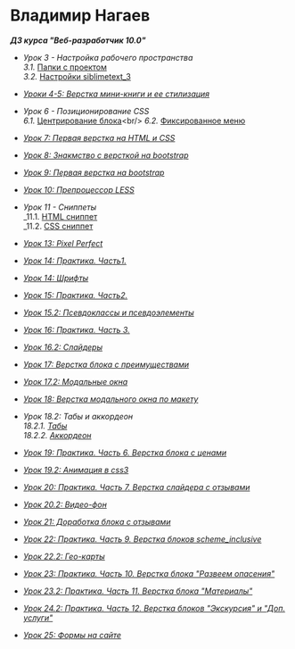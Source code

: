 <h1 text-align="center"> Владимир Нагаев</h1>
    
***ДЗ курса "Веб-разработчик 10.0"***

* _Урок 3 - Настройка рабочего пространства_<br/>
    _3.1._ [Папки с проектом](https://09091984.github.io/Lesson_3_(properties)/Папки%20с%20проектом.png)<br/>
    _3.2._ [Настройки siblimetext_3](https://09091984.github.io/Lesson_3_(properties)/Насторойки%20siblime.png)
    
* [_Уроки 4-5: Верстка мини-книги и ее стилизация_](https://09091984.github.io/lesson_4_5%20(html_css)/)

* _Урок 6 - Позиционирование CSS_<br/>
    _6.1._ [Центрирование блока](https://09091984.github.io/lesson_6(позиц.%20CSS)/block_center.html)<br/>
    _6.2._ [Фиксированное меню](https://09091984.github.io/lesson_6(позиц.%20css)/fix_menu.html)
    
* [_Урок 7: Первая верстка на HTML и CSS_](https://09091984.github.io/Lesson_7(one_maket)/Project_Lesson_10/million.html)

* [_Урок 8: Знакмство с версткой на bootstrap_](https://09091984.github.io/Lesson_8_(bootstrap)/Bootstrap_1.html)

* [_Урок 9: Первая верстка на bootstrap_](https://09091984.github.io/Leson_9_(bootstrap_2)/bootstrap_2.html)

* [_Урок 10: Препроцессор LESS_](https://09091984.github.io/Lesson_10_LESS/homework.css)

* _Урок 11 - Сниппеты_<br/>
    _11.1. [HTML сниппет](https://09091984.github.io/Lesson_11_(snippets)/HTML_snippet.png)<br/>
    _11.2. [CSS сниппет](https://09091984.github.io/Lesson_11_(snippets)/CSS_snippet.png)
    
* [_Урок 13: Pixel Perfect_](https://09091984.github.io/Lesson_13_(pixel_perfect)/Pixel_Perfect.html)

* [_Урок 14: Практика. Часть1._](https://09091984.github.io/Lesson_14_(practik_1)/practik_1.html)

* [_Урок 14: Шрифты_](https://09091984.github.io/Lesson_14.2_(shrift)/fonts.html)

* [_Урок 15: Практика. Часть2._](https://09091984.github.io/Lesson_15_(practik_2)/practik_2.html)

* [_Урок 15.2: Псевдоклассы и псевдоэлементы_](https://09091984.github.io/Lesson_15.2_(effect)/psevdo.html)

* [_Урок 16: Практика. Часть 3._](https://09091984.github.io/Lesson_16_(practik_3)/index.html)

* [_Урок 16.2: Слайдеры_](https://09091984.github.io/Lesson_16.2_(practik_4)/first-slider.html)

* [_Урок 17: Верстка блока с преимуществами_](https://09091984.github.io/Lesson_17_(features)/featurse.html)

* [_Урок 17.2: Модальные окна_](https://09091984.github.io/Lesson_17.2_(modal_window)/modal_window.html)

* [_Урок 18: Верстка модального окна по макету_](https://09091984.github.io/Lesson-18%20(practic_5)/mod_window.html)
* _Урок 18.2: Табы и аккордеон_<br/>
    _18.2.1._ [_Табы_](https://09091984.github.io/Lesson_18.2_(taby)/taby/tabs.html)<br/>
    _18.2.2._ [_Аккордеон_](https://09091984.github.io/Lesson_18.2_(taby)/accardeon/index.html)
    
* [_Урок 19: Практика. Часть 6. Верстка блока с ценами_](https://09091984.github.io/Lesson_19_(practik_6_price)/price.html)

* [_Урок 19.2: Анимация в css3_](https://09091984.github.io/Lesson_19.2_(animate)/taby/tabs.html)

* [_Урок 20: Практика. Часть 7. Верстка слайдера с отзывами_](https://09091984.github.io/Lesson_20_(practik_7_feedback)/feedback.html)

* [_Урок 20.2: Видео-фон_](https://09091984.github.io/Lesson_20.2_(video-fon)/video-fon.html)

* [_Урок 21: Доработка блока с отзывами_](https://09091984.github.io/Lesson_21_(practik_8_feedback)/feedback.html)

* [_Урок 22: Практика. Часть 9. Верстка блоков scheme_inclusive_](https://09091984.github.io/Lesson_22_(practik_9)/scheme_inclusive.html)

* [_Урок 22.2: Гео-карты_](https://09091984.github.io/Lesson_22.2_(geo-maps)/index.html)

* [_Урок 23: Практика. Часть 10. Верстка блока "Развеем опасения"_](https://09091984.github.io/Lesson_23_(practik_10)/index.html)

* [_Урок 23.2: Практика. Часть 11. Верстка блока "Материалы"_](https://09091984.github.io/Lesson_23.2_(practik_11)/index.html)

* [_Урок 24.2: Практика. Часть 12. Верстка блоков "Экскурсия" и "Доп. услуги"_](https://09091984.github.io/Lesson_24.2_(practik_12)/index.html)

* [_Урок 25: Формы на сайте_](https://09091984.github.io/Lesson_25_(forms)/)
